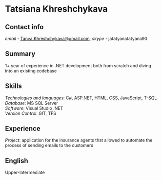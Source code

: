 # Tatsiana Khreshchykava
 
## Contact info
 
*email* - Tanya.Khreshchykava@gmail.com, *skype* - jatatyanatatyana90 
 
## Summary
1+ year of experience in .NET development both from scratch and diving into an existing codebase
 
## Skills
 
*Technologies and languages*: C#, ASP.NET, HTML, CSS, JavaScript, T-SQL  
*Database*: MS SQL Server  
*Software*: Visual Studio .NET  
*Version Control*: GIT, TFS

## Experience
 
*Project*: application for the insurance agents that allowed to automate the process of sending emails to the customers  
 
## English
 
Upper-Intermediate 




